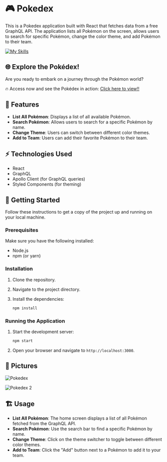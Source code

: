 # 🎮 Pokedex

This is a Pokedex application built with React that fetches data from a free GraphQL API. The application lists all Pokémon on the screen, allows users to search for specific Pokémon, change the color theme, and add Pokémon to their team.

[![My Skills](https://skillicons.dev/icons?i=react,html,ts,styledcomponents,bootstrap,redux,apollo,graphql)](https://skillicons.dev)

## 🌐 Explore the Pokédex!
Are you ready to embark on a journey through the Pokémon world?

🔥 Access now and see the Pokédex in action: [Click here to view!!](https://mufasa-dev.github.io/Pokedex/)

## 📌 Features

- **List All Pokémon**: Displays a list of all available Pokémon.
- **Search Pokémon**: Allows users to search for a specific Pokémon by name.
- **Change Theme**: Users can switch between different color themes.
- **Add to Team**: Users can add their favorite Pokémon to their team.

## ⚡ Technologies Used

- React
- GraphQL
- Apollo Client (for GraphQL queries)
- Styled Components (for theming)

## 🚀 Getting Started

Follow these instructions to get a copy of the project up and running on your local machine.

### Prerequisites

Make sure you have the following installed:

- Node.js
- npm (or yarn)

### Installation

1. Clone the repository.

2. Navigate to the project directory.

3. Install the dependencies:
    ```bash
    npm install
    ```

### Running the Application

1. Start the development server:
    ```bash
    npm start
    ```

2. Open your browser and navigate to `http://localhost:3000`.

## 🎨 Pictures

![Pokedex](https://i.ibb.co/7J06bb1t/pokedex.png)

![Pokedex 2](https://i.ibb.co/MkY4Y1VX/pokedex-2.png)

## 🏗️ Usage

- **List All Pokémon**: The home screen displays a list of all Pokémon fetched from the GraphQL API.
- **Search Pokémon**: Use the search bar to find a specific Pokémon by name.
- **Change Theme**: Click on the theme switcher to toggle between different color themes.
- **Add to Team**: Click the "Add" button next to a Pokémon to add it to your team.
